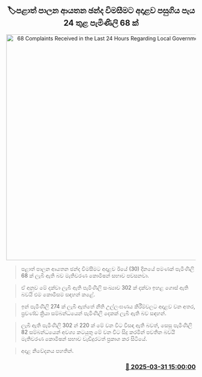 <p align='center'><b><h2 align='center' title='68 Complaints Received in the Last 24 Hours Regarding Local Government Elections'>🏷පළාත් පාලන ආයතන ඡන්ද විමසීමට අදාළව පසුගිය පැය 24 තුළ පැමිණිලි 68 ක්</h2></b></p>
<p align='center'><img src='https://helakuru.sgp1.cdn.digitaloceanspaces.com/esana/images/lib/local-gov-election-com.jpg' width='600' alt='68 Complaints Received in the Last 24 Hours Regarding Local Government Elections'></p>

> පළාත් පාලන ආයතන ඡන්ද විමසීමට අදාළව ඊයේ (30) දිනයේ පමණක් පැමිණිලි 68 ක් ලැබී ඇති බව මැතිවරණ කොමිෂන් සභාව පවසනවා.

> ඒ අනුව මේ දක්වා ලැබී ඇති පැමිණිලි සංඛ්‍යාව 302 ක් දක්වා ඉහළ ගොස් ඇති බවයි එම කොමිසම සඳහන් කළේ.

> ඉන් පැමිණිලි 274 ක් ලැබී ඇත්තේ නීති උල්ලංඝණය කිරීම්වලට අදාළව වන අතර, ප්‍රචණ්ඩ ක්‍රියා සම්බන්ධයෙන් පැමිණිලි දෙකක් ලැබී ඇති බව සඳහන්.

> ලැබී ඇති පැමිණිලි 302 න් 220 ක් මේ වන විට විසඳා ඇති බවත්, සෙසු පැමිණිලි 82 සම්බන්ධයෙන් අවශ්‍ය කටයුතු මේ වන විට සිදු කරමින් පවතින බවයි මැතිවරණ කොමිෂන් සභාව වැඩිදුරටත් ප්‍රකාශ කර සිටියේ.

> ‍අදාළ නිවේදනය පහතින්. 



<h3 align='right'><a href='https://www.helakuru.lk/esana/p/108812/'>📅 2025-03-31 15:00:00</a></h3>
